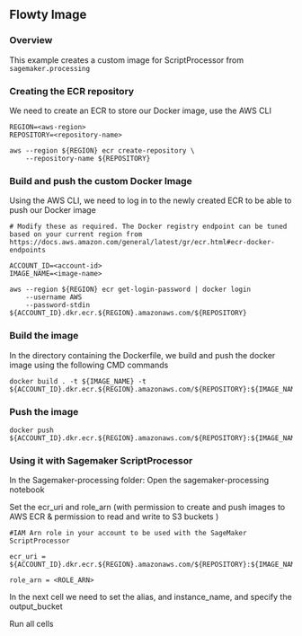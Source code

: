 ## Flowty Image

### Overview

This example creates a custom image for ScriptProcessor from `sagemaker.processing`

### Creating the ECR repository
We need to create an ECR to store our Docker image, use the AWS CLI
```
REGION=<aws-region>
REPOSITORY=<repository-name>

aws --region ${REGION} ecr create-repository \
    --repository-name ${REPOSITORY}
```

### Build and push the custom Docker Image
Using the AWS CLI, we need to log in to the newly created ECR to be able to push our Docker image
```
# Modify these as required. The Docker registry endpoint can be tuned based on your current region from https://docs.aws.amazon.com/general/latest/gr/ecr.html#ecr-docker-endpoints

ACCOUNT_ID=<account-id>
IMAGE_NAME=<image-name>

aws --region ${REGION} ecr get-login-password | docker login 
    --username AWS 
    --password-stdin ${ACCOUNT_ID}.dkr.ecr.${REGION}.amazonaws.com/${REPOSITORY}
```

### Build the image
In the directory containing the Dockerfile, we build and push the docker image using the following CMD commands  
```
docker build . -t ${IMAGE_NAME} -t ${ACCOUNT_ID}.dkr.ecr.${REGION}.amazonaws.com/${REPOSITORY}:${IMAGE_NAME}
```
### Push the image
```
docker push ${ACCOUNT_ID}.dkr.ecr.${REGION}.amazonaws.com/${REPOSITORY}:${IMAGE_NAME}
```

### Using it with Sagemaker ScriptProcessor

In the Sagemaker-processing folder: Open the sagemaker-processing notebook

Set the ecr_uri and role_arn (with permission to create and push images to AWS ECR & permission to read and write to S3 buckets )

```
#IAM Arn role in your account to be used with the SageMaker ScriptProcessor

ecr_uri = ${ACCOUNT_ID}.dkr.ecr.${REGION}.amazonaws.com/${REPOSITORY}:${IMAGE_NAME}

role_arn = <ROLE_ARN>
```

In the next cell we need to set the alias, and instance_name, and specify the output_bucket

Run all cells
